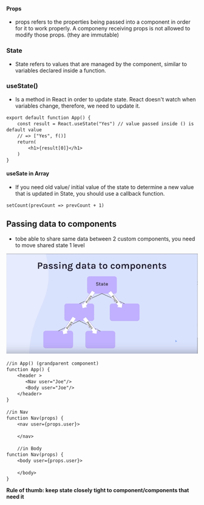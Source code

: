 #### Props

- props refers to the properties being passed into a component in order for it to work properly. A componeny receiving props is not allowed to modify those props. (they are immutable)

### State 

- State refers to values that are managed by the component, similar to variables declared inside a function.

### useState()

- Is a method in React in order to update state. React doesn't watch when variables change, therefore, we need to update it.

```
export default function App() {
    const result = React.useState("Yes") // value passed inside () is default value
    // => ["Yes", f()]
    return(
        <h1>{result[0]}</h1> 
    )
}
```

#### useSate in Array

- If you need old value/ initial value of the state to determine a new value that is updated in State, you should use a callback function.

```
setCount(prevCount => prevCount + 1)
```

## Passing data to components

- tobe able to share same data between 2 custom components, you need to move shared state 1 level 

![passing data to components](./public/img/data%20in%20components.png)

```
//in App() (grandparent component)
function App() {
    <header >
       <Nav user="Joe"/>
       <Body user="Joe"/>
    </header>
}

//in Nav
function Nav(props) {
    <nav user={props.user}>

    </nav>

    //in Body
function Nav(props) {
    <body user={props.user}>

    </body>
}

```

**Rule of thumb: keep state closely tight to component/components that need it**

